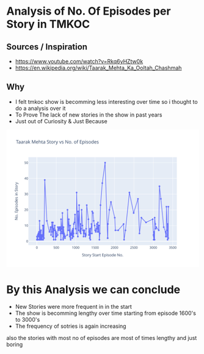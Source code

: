 # Analysis of No. Of Episodes per Story in TMKOC

## Sources / Inspiration 

- https://www.youtube.com/watch?v=Rkq6yHZtw0k
- https://en.wikipedia.org/wiki/Taarak_Mehta_Ka_Ooltah_Chashmah

## Why 

- I felt tmkoc show is becomming less interesting over time so i thought to do a analysis over it
- To Prove The lack of new stories in the show in past years 
- Just out of Curiosity & Just Because


![Plot](./plot.svg)


# By this Analysis we can conclude
- New Stories were more frequent in in the start 
- The show is becomming lengthy over time starting from episode 1600's to 3000's 
- The frequency of sotries is again increasing 

also the stories with most no of episodes are most of times lengthy and just boring
